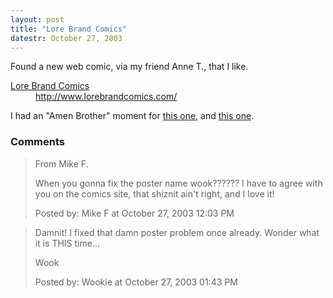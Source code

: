 ```yaml
---
layout: post
title: "Lore Brand Comics"
datestr: October 27, 2003
---
```


Found a new web comic, via my friend Anne T., that I like.
<a href="http://www.lorebrandcomics.com/" title="Lore Brand Comics">
<dl>
<dt>Lore Brand Comics</dt>
<dd>http://www.lorebrandcomics.com/</dd>
</dl>
</a>

I had an "Amen Brother" moment for <a href="http://www.lorebrandcomics.com/morethings.html" title="More Things">this one</a>, and <a href="http://www.lorebrandcomics.com/whippedcream.html" title="Whipped Cream">this one</a>.

### Comments

<blockquote>
From Mike F.

When you gonna fix the poster name wook??????  I have to agree with you on the comics site, that shiznit ain't right, and I love it!
<div class="comment-meta">Posted by: Mike F at October 27, 2003 12:03 PM</div> </blockquote>

<blockquote>
Damnit!  I fixed that damn poster problem once already.  Wonder what it is THIS time...

Wook
<div class="comment-meta">Posted by: Wookie at October 27, 2003 01:43 PM</div> </blockquote>

